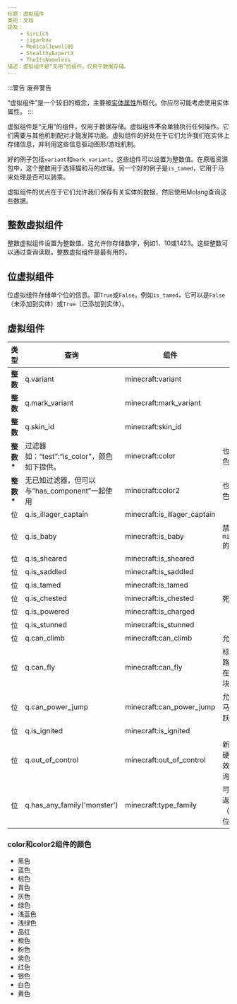 ```yaml
---
标题：虚拟组件
类别：文档
提及：
    - SirLich
    - jigarbov
    - MedicalJewel105
    - StealthyExpertX
    - TheItsNameless
描述：虚拟组件是“无用”的组件，仅用于数据存储。
---
```


:::警告 废弃警告

“虚拟组件”是一个较旧的概念，主要被[实体属性](https://learn.microsoft.com/en-us/minecraft/creator/documents/introductiontoentityproperties)所取代。你应尽可能考虑使用实体属性。
:::

虚拟组件是“无用”的组件，仅用于数据存储。虚拟组件**不**会单独执行任何操作。它们需要与其他机制配对才能发挥功能。虚拟组件的好处在于它们允许我们在实体上存储信息，并利用这些信息驱动图形/游戏机制。

好的例子包括`variant`和`mark_variant`。这些组件可以设置为整数值。在原版资源包中，这个整数用于选择猫和马的纹理。另一个好的例子是`is_tamed`，它用于马来处理是否可以骑乘。

虚拟组件的优点在于它们允许我们保存有关实体的数据，然后使用Molang查询这些数据。

## 整数虚拟组件

整数虚拟组件设置为整数值，这允许你存储数字，例如1、10或1423。这些整数可以通过查询读取。整数虚拟组件是最有用的。

## 位虚拟组件

位虚拟组件存储单个位的信息。即`True`或`False`。例如`is_tamed`，它可以是`False`（未添加到实体）或`True`（已添加到实体）。

## 虚拟组件

| 类型      | 查询                                                         | 组件                          | 备注                                                                                                                             |
|-----------|---------------------------------------------------------------|------------------------------|-----------------------------------------------------------------------------------------------------------------------------------|
| **整数**   | q.variant                                                     | minecraft:variant            |                                                                                                                                   |
| **整数**   | q.mark_variant                                                | minecraft:mark_variant       |                                                                                                                                   |
| **整数**   | q.skin_id                                                     | minecraft:skin_id            |                                                                                                                                   |
| **整数\*** | 过滤器如：“test”:“is_color”，颜色如下提供。                 | minecraft:color              | 也在材料中设置颜色。                                                                                                           |
| **整数\*** | 无已知过滤器，但可以与“has_component”一起使用               | minecraft:color2             | 也在材料中设置颜色。                                                                                                           |
| 位       | q.is_illager_captain                                          | minecraft:is_illager_captain |                                                                                                                                   |
| 位       | q.is_baby                                                     | minecraft:is_baby            | 禁用`minecraft:breedable`的使用                                                                                                 |
| 位       | q.is_sheared                                                  | minecraft:is_sheared         |                                                                                                                                   |
| 位       | q.is_saddled                                                  | minecraft:is_saddled         |                                                                                                                                   |
| 位       | q.is_tamed                                                    | minecraft:is_tamed           |                                                                                                                                   |
| 位       | q.is_chested                                                  | minecraft:is_chested         | 死亡时将掉落箱子                                                                                                              |
| 位       | q.is_powered                                                  | minecraft:is_charged         |                                                                                                                                   |
| 位       | q.is_stunned                                                  | minecraft:is_stunned         |                                                                                                                                   |
| 位       | q.can_climb                                                   | minecraft:can_climb          | 允许实体爬梯子                                                                                                                  |
| 位       | q.can_fly                                                     | minecraft:can_fly            | 标记实体可以飞行，路径查找器不会限制在需要下方有实心方块的路径上。                                                             |
| 位       | q.can_power_jump                                              | minecraft:can_power_jump     | 允许实体像原版中的马一样进行强力跳跃。                                                                                           |
| 位       | q.is_ignited                                                  | minecraft:is_ignited         |                                                                                                                                   |
| 位       | q.out_of_control                                              | minecraft:out_of_control     | 新增，用于代码中的硬编码船只移动/粒子效果，以及Molang查询。可能是安全的。                                                     |
| 位   | q.has_any_family('monster')                            | minecraft:type_family         | 可以使用家族类型并返回来自家族（如“monster”）的位值，值为真或假。

### color和color2组件的颜色

-   黑色
-   蓝色
-   棕色
-   青色
-   灰色
-   绿色
-   浅蓝色
-   浅绿色
-   品红
-   橙色
-   粉色
-   紫色
-   红色
-   银色
-   白色
-   黄色